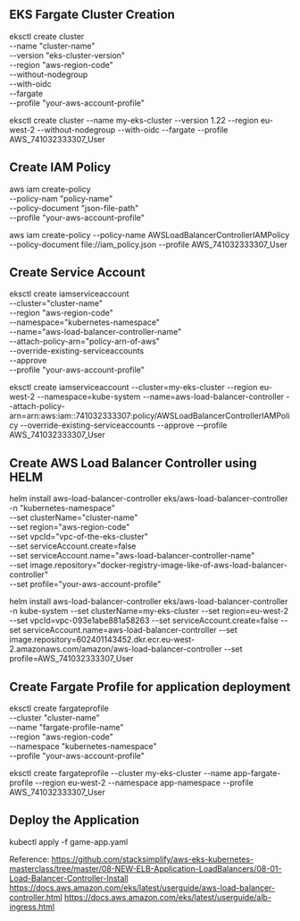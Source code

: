 EKS Fargate Cluster Creation
-----------------------------
eksctl create cluster \
 --name "cluster-name" \
 --version "eks-cluster-version" \
 --region "aws-region-code" \
 --without-nodegroup \
 --with-oidc \
 --fargate \
 --profile "your-aws-account-profile"


eksctl create cluster --name my-eks-cluster --version 1.22 --region eu-west-2 --without-nodegroup --with-oidc --fargate --profile AWS_741032333307_User


Create IAM Policy
------------------
aws iam create-policy \
--policy-nam "policy-name" \
--policy-document "json-file-path" \
--profile "your-aws-account-profile"

aws iam create-policy --policy-name AWSLoadBalancerControllerIAMPolicy  --policy-document file://iam_policy.json --profile AWS_741032333307_User


Create Service Account
-----------------------
eksctl create iamserviceaccount  \
--cluster="cluster-name" \
--region "aws-region-code" \
--namespace="kubernetes-namespace" \
--name="aws-load-balancer-controller-name" \
--attach-policy-arn="policy-arn-of-aws"  \
--override-existing-serviceaccounts \
--approve \
--profile "your-aws-account-profile"


eksctl create iamserviceaccount  --cluster=my-eks-cluster  --region eu-west-2  --namespace=kube-system   --name=aws-load-balancer-controller  --attach-policy-arn=arn:aws:iam::741032333307:policy/AWSLoadBalancerControllerIAMPolicy  --override-existing-serviceaccounts --approve --profile AWS_741032333307_User	


Create AWS Load Balancer Controller using HELM
----------------------------------------------
helm install aws-load-balancer-controller eks/aws-load-balancer-controller \
-n "kubernetes-namespace" \
--set clusterName="cluster-name" \
--set region="aws-region-code"\
--set vpcId="vpc-of-the-eks-cluster" \
--set serviceAccount.create=false \
--set serviceAccount.name="aws-load-balancer-controller-name" \
--set image.repository="docker-registry-image-like-of-aws-load-balancer-controller" \
--set profile="your-aws-account-profile"


helm install aws-load-balancer-controller eks/aws-load-balancer-controller  -n kube-system  --set clusterName=my-eks-cluster --set region=eu-west-2 --set vpcId=vpc-093e1abe881a58263 --set serviceAccount.create=false --set serviceAccount.name=aws-load-balancer-controller  --set image.repository=602401143452.dkr.ecr.eu-west-2.amazonaws.com/amazon/aws-load-balancer-controller --set profile=AWS_741032333307_User


Create Fargate Profile for application deployment
---------------------------------------------------
eksctl create fargateprofile \
--cluster "cluster-name" \
--name "fargate-profile-name" \
--region "aws-region-code" \
--namespace "kubernetes-namespace" \
--profile "your-aws-account-profile"


eksctl create fargateprofile --cluster my-eks-cluster --name app-fargate-profile --region eu-west-2 --namespace app-namespace --profile AWS_741032333307_User


Deploy the Application
------------------------
kubectl apply -f game-app.yaml




Reference:
https://github.com/stacksimplify/aws-eks-kubernetes-masterclass/tree/master/08-NEW-ELB-Application-LoadBalancers/08-01-Load-Balancer-Controller-Install
https://docs.aws.amazon.com/eks/latest/userguide/aws-load-balancer-controller.html
https://docs.aws.amazon.com/eks/latest/userguide/alb-ingress.html